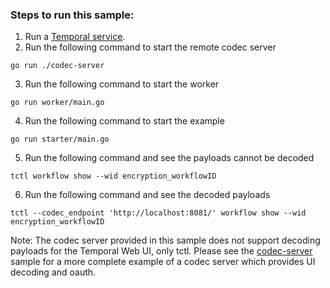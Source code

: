 ### Steps to run this sample:
1) Run a [Temporal service](https://github.com/temporalio/samples-go/tree/main/#how-to-use).
2) Run the following command to start the remote codec server
```
go run ./codec-server
```
3) Run the following command to start the worker
```
go run worker/main.go
```
4) Run the following command to start the example
```
go run starter/main.go
```
5) Run the following command and see the payloads cannot be decoded
```
tctl workflow show --wid encryption_workflowID
```
6) Run the following command and see the decoded payloads
```
tctl --codec_endpoint 'http://localhost:8081/' workflow show --wid encryption_workflowID
```

Note: The codec server provided in this sample does not support decoding payloads for the Temporal Web UI, only tctl.
Please see the [codec-server](../codec-server/) sample for a more complete example of a codec server which provides UI decoding and oauth.
